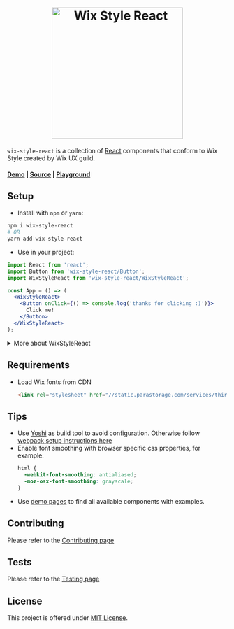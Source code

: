 <h1 style="text-align: center;">
    <a href="https://wix.github.com/wix-style-react">
        <img src="https://raw.githubusercontent.com/wix/wix-style-react/master/.storybook/logo.svg?sanitize=true" alt="Wix Style React" width="300">
    </a>
</h1>

`wix-style-react` is a collection of [React](https://facebook.github.io/react/) components that conform to Wix Style created by Wix UX guild.

#### [Demo](https://wix-wix-style-react.surge.sh/) | [Source](https://github.com/wix/wix-style-react) | [Playground](https://codesandbox.io/s/7w8m804o5j)

## Setup

* Install with `npm` or `yarn`:
```sh
npm i wix-style-react
# OR
yarn add wix-style-react
```

* Use in your project:

```jsx
import React from 'react';
import Button from 'wix-style-react/Button';
import WixStyleReact from 'wix-style-react/WixStyleReact';

const App = () => (
  <WixStyleReact>
    <Button onClick={() => console.log('thanks for clicking :)')}>
      Click me!
    </Button>
  </WixStyleReact>
);
```

<details>

 <summary>More about WixStyleReact</summary>

 WixStyleReact provides default Wix-Style-React styling to WSR components. This is due to the fact that some WSR component are simply components from `wix-ui-core` that need to be provided with the backoffice (wsr) styling theme. More about <a href="https://github.com/wix/wix-ui/blob/master/docs/themes.md">themes</a>)
 
</details>

## Requirements

* Load Wix fonts from CDN
    ```html
    <link rel="stylesheet" href="//static.parastorage.com/services/third-party/fonts/Helvetica/fontFace.css">
    ```

## Tips

* Use [Yoshi](https://github.com/wix/yoshi) as build tool to avoid configuration. Otherwise follow [webpack setup instructions here](https://github.com/wix/wix-style-react/blob/master/docs/usage-without-yoshi.md)
* Enable font smoothing with browser specific css properties, for example:
    ```css
    html {
      -webkit-font-smoothing: antialiased;
      -moz-osx-font-smoothing: grayscale;
    }
    ```
* Use [demo pages](https://wix-wix-style-react.surge.sh/) to find all available components with examples.

## Contributing
Please refer to the [Contributing page](https://github.com/wix/wix-style-react/blob/master/CONTRIBUTING.md)

## Tests
Please refer to the [Testing page](https://github.com/wix/wix-style-react/blob/master/docs/contribution/TESTING.md)

## License
This project is offered under [MIT License](https://github.com/wix/wix-style-react/blob/master/LICENSE).
